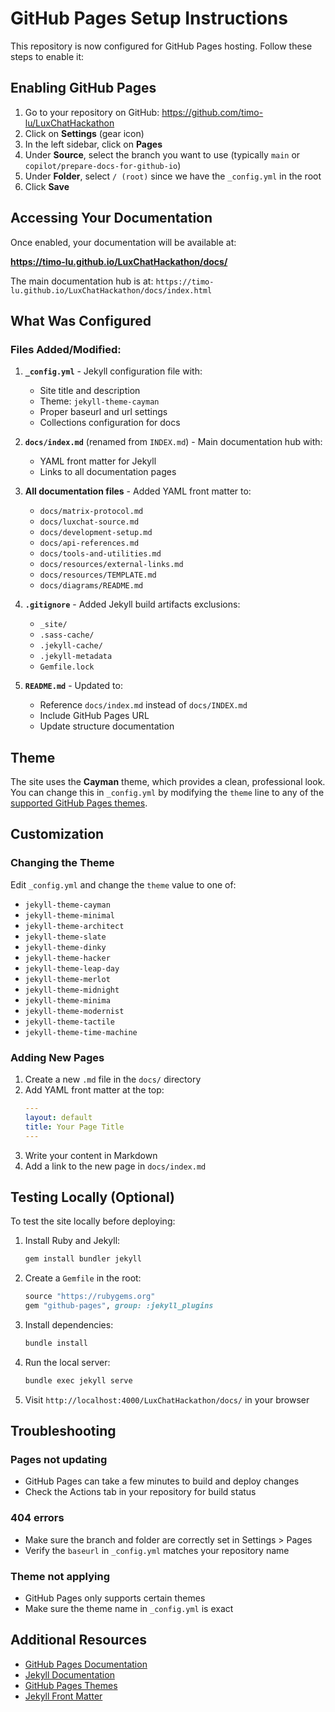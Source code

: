 # GitHub Pages Setup Instructions

This repository is now configured for GitHub Pages hosting. Follow these steps to enable it:

## Enabling GitHub Pages

1. Go to your repository on GitHub: https://github.com/timo-lu/LuxChatHackathon
2. Click on **Settings** (gear icon)
3. In the left sidebar, click on **Pages**
4. Under **Source**, select the branch you want to use (typically `main` or `copilot/prepare-docs-for-github-io`)
5. Under **Folder**, select `/ (root)` since we have the `_config.yml` in the root
6. Click **Save**

## Accessing Your Documentation

Once enabled, your documentation will be available at:

**https://timo-lu.github.io/LuxChatHackathon/docs/**

The main documentation hub is at: `https://timo-lu.github.io/LuxChatHackathon/docs/index.html`

## What Was Configured

### Files Added/Modified:

1. **`_config.yml`** - Jekyll configuration file with:
   - Site title and description
   - Theme: `jekyll-theme-cayman`
   - Proper baseurl and url settings
   - Collections configuration for docs

2. **`docs/index.md`** (renamed from `INDEX.md`) - Main documentation hub with:
   - YAML front matter for Jekyll
   - Links to all documentation pages

3. **All documentation files** - Added YAML front matter to:
   - `docs/matrix-protocol.md`
   - `docs/luxchat-source.md`
   - `docs/development-setup.md`
   - `docs/api-references.md`
   - `docs/tools-and-utilities.md`
   - `docs/resources/external-links.md`
   - `docs/resources/TEMPLATE.md`
   - `docs/diagrams/README.md`

4. **`.gitignore`** - Added Jekyll build artifacts exclusions:
   - `_site/`
   - `.sass-cache/`
   - `.jekyll-cache/`
   - `.jekyll-metadata`
   - `Gemfile.lock`

5. **`README.md`** - Updated to:
   - Reference `docs/index.md` instead of `docs/INDEX.md`
   - Include GitHub Pages URL
   - Update structure documentation

## Theme

The site uses the **Cayman** theme, which provides a clean, professional look. You can change this in `_config.yml` by modifying the `theme` line to any of the [supported GitHub Pages themes](https://pages.github.com/themes/).

## Customization

### Changing the Theme

Edit `_config.yml` and change the `theme` value to one of:
- `jekyll-theme-cayman`
- `jekyll-theme-minimal`
- `jekyll-theme-architect`
- `jekyll-theme-slate`
- `jekyll-theme-dinky`
- `jekyll-theme-hacker`
- `jekyll-theme-leap-day`
- `jekyll-theme-merlot`
- `jekyll-theme-midnight`
- `jekyll-theme-minima`
- `jekyll-theme-modernist`
- `jekyll-theme-tactile`
- `jekyll-theme-time-machine`

### Adding New Pages

1. Create a new `.md` file in the `docs/` directory
2. Add YAML front matter at the top:
   ```yaml
   ---
   layout: default
   title: Your Page Title
   ---
   ```
3. Write your content in Markdown
4. Add a link to the new page in `docs/index.md`

## Testing Locally (Optional)

To test the site locally before deploying:

1. Install Ruby and Jekyll:
   ```bash
   gem install bundler jekyll
   ```

2. Create a `Gemfile` in the root:
   ```ruby
   source "https://rubygems.org"
   gem "github-pages", group: :jekyll_plugins
   ```

3. Install dependencies:
   ```bash
   bundle install
   ```

4. Run the local server:
   ```bash
   bundle exec jekyll serve
   ```

5. Visit `http://localhost:4000/LuxChatHackathon/docs/` in your browser

## Troubleshooting

### Pages not updating
- GitHub Pages can take a few minutes to build and deploy changes
- Check the Actions tab in your repository for build status

### 404 errors
- Make sure the branch and folder are correctly set in Settings > Pages
- Verify the `baseurl` in `_config.yml` matches your repository name

### Theme not applying
- GitHub Pages only supports certain themes
- Make sure the theme name in `_config.yml` is exact

## Additional Resources

- [GitHub Pages Documentation](https://docs.github.com/en/pages)
- [Jekyll Documentation](https://jekyllrb.com/docs/)
- [GitHub Pages Themes](https://pages.github.com/themes/)
- [Jekyll Front Matter](https://jekyllrb.com/docs/front-matter/)
